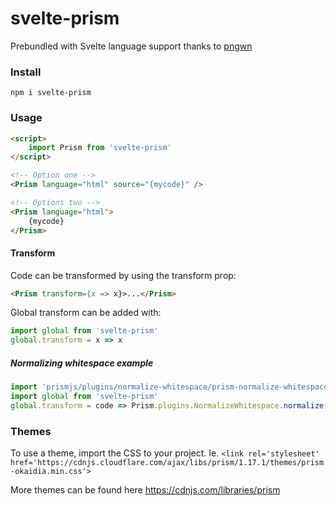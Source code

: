 # svelte-prism
Prebundled with Svelte language support thanks to [pngwn](https://github.com/pngwn/prism-svelte)

### Install
``npm i svelte-prism``


### Usage
```html
<script>
    import Prism from 'svelte-prism'
</script>

<!-- Option one -->
<Prism language="html" source="{mycode}" />

<!-- Options two -->
<Prism language="html">
    {mycode}
</Prism>
```

#### Transform
Code can be transformed by using the transform prop:
```html
<Prism transform={x => x}>...</Prism>
```
Global transform can be added with:
```javascript
import global from 'svelte-prism'
global.transform = x => x

```
##### Normalizing whitespace example
```javascript
import 'prismjs/plugins/normalize-whitespace/prism-normalize-whitespace'
import global from 'svelte-prism'
global.transform = code => Prism.plugins.NormalizeWhitespace.normalize(code)
```


### Themes
To use a theme, import the CSS to your project. Ie.
``<link rel='stylesheet' href='https://cdnjs.cloudflare.com/ajax/libs/prism/1.17.1/themes/prism-okaidia.min.css'>``

More themes can be found here
https://cdnjs.com/libraries/prism
